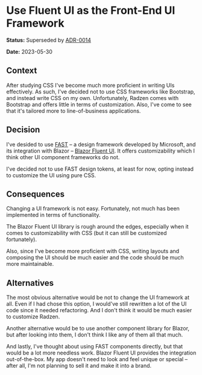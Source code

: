 # Use Fluent UI as the Front-End UI Framework

**Status:** Superseded by [ADR-0014](0014-use-mudblazor.md)

**Date:** 2023-05-30

## Context

After studying CSS I've become much more proficient in writing UIs effectively. As such, I've decided not to use CSS
frameworks like Bootstrap, and instead write CSS on my own. Unfortunately, Radzen comes with Bootstrap and offers little
in terms of customization. Also, I've come to see that it's tailored more to line-of-business applications.

## Decision

I've desided to use [FAST](https://www.fast.design) – a design framework developed by Microsoft, and its integration
with Blazor – [Blazor Fluent UI](https://www.fluentui-blazor.net). It offers customizability which I think other UI
component frameworks do not.

I've decided not to use FAST design tokens, at least for now, opting instead to customize the UI using pure CSS.

## Consequences

Changing a UI framework is not easy. Fortunately, not much has been implemented in terms of functionality.

The Blazor Fluent UI library is rough around the edges, especially when it comes to customizability with CSS (but it
can still be customized fortunately).

Also, since I've become more proficient with CSS, writing layouts and composing the UI should be much easier and the
code should be much more maintainable.

## Alternatives

The most obvious alternative would be not to change the UI framework at all. Even if I had chose this option, I would've
still rewritten a lot of the UI code since it needed refactoring. And I don't think it would be much easier to
customize Radzen.

Another alternative would be to use another component library for Blazor, but after looking into them, I don't think I
like any of them all that much.

And lastly, I've thought about using FAST components directly, but that would be a lot more needless work. Blazor Fluent
UI provides the integration out-of-the-box. My app doesn't need to look and feel unique or special – after all, I'm
not planning to sell it and make it into a brand.
